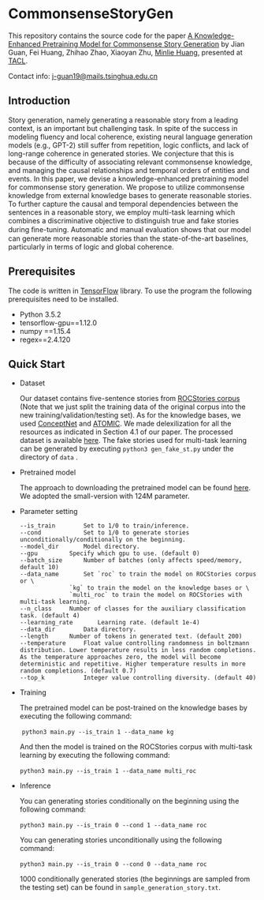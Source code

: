 # CommonsenseStoryGen
This repository contains the source code for the paper [A Knowledge-Enhanced Pretraining Model for Commonsense Story Generation](https://arxiv.org/pdf/2001.05139.pdf) by Jian Guan, Fei Huang, Zhihao Zhao, Xiaoyan Zhu, [Minlie Huang](http://coai.cs.tsinghua.edu.cn/hml/), presented at [TACL](https://transacl.org/ojs/index.php/tacl). 

Contact info: j-guan19@mails.tsinghua.edu.cn

## Introduction

Story generation, namely generating a reasonable story from a leading context, is an important but challenging task. In spite of the success in modeling fluency and local coherence, existing neural language generation models (e.g., GPT-2) still suffer from repetition, logic conflicts, and lack of long-range coherence in generated stories. We conjecture that this is because of the difficulty of associating relevant commonsense knowledge, and managing the causal relationships and temporal orders of entities and events. In this paper, we devise a knowledge-enhanced pretraining model for commonsense story generation. We propose to utilize commonsense knowledge from external knowledge bases to generate reasonable stories. To further capture the causal and temporal dependencies between the sentences in a reasonable story, we employ multi-task learning which combines a discriminative objective to distinguish true and fake stories during ﬁne-tuning. Automatic and manual evaluation shows that our model can generate more reasonable stories than the state-of-the-art baselines, particularly in terms of logic and global coherence.

## Prerequisites

The code is written in [TensorFlow](https://www.tensorflow.org/) library. To use the program the following prerequisites need to be installed.

- Python 3.5.2
- tensorflow-gpu==1.12.0
- numpy ==1.15.4
- regex==2.4.120

## Quick Start

- Dataset

  Our dataset contains five-sentence stories from [ROCStories corpus](http://cs.rochester.edu/nlp/rocstories/) (Note that we just split the training data of the original corpus into the new training/validation/testing set). As for the knowledge bases, we used [ConceptNet](https://ttic.uchicago.edu/~kgimpel/commonsense.html) and  [ATOMIC](https://homes.cs.washington.edu/~msap/atomic/). We made delexilization for all the resources as indicated in Section 4.1 of our paper. The processed dataset is available [here](https://cloud.tsinghua.edu.cn/d/670f7787b6554f308226/). The fake stories used for multi-task learning can be generated by executing  `python3 gen_fake_st.py` under the directory of  `data` .

- Pretrained model

  The approach to downloading the pretrained model can be found [here](https://github.com/openai/gpt-2). We adopted the small-version with 124M parameter.

- Parameter setting

  ```
  --is_train		Set to 1/0 to train/inference.
  --cond			Set to 1/0 to generate stories unconditionally/conditionally on the beginning.
  --model_dir		Model directory.
  --gpu			Specify which gpu to use. (default 0)
  --batch_size		Number of batches (only affects speed/memory, default 10)
  --data_name		Set `roc` to train the model on ROCStories corpus or \
  				`kg` to train the model on the knowledge bases or \
  				`multi_roc` to train the model on ROCStories with multi-task learning.
  --n_class		Number of classes for the auxiliary classification task. (default 4)
  --learning_rate		Learning rate. (default 1e-4)
  --data_dir		Data directory.
  --length		Number of tokens in generated text. (default 200)
  --temperature		Float value controlling randomness in boltzmann distribution. Lower temperature results in less random completions. As the temperature approaches zero, the model will become deterministic and repetitive. Higher temperature results in more random completions. (default 0.7)
  --top_k			Integer value controlling diversity. (default 40)
  ```

- Training

  The pretrained model can be post-trained on the knowledge bases by executing the following command:

  ​	`python3 main.py --is_train 1 --data_name kg `

  And then the model is trained on the ROCStories corpus with multi-task learning by executing the following command:

  ​	`python3 main.py --is_train 1 --data_name multi_roc `

- Inference

  You can generating stories conditionally on the beginning using the following command:

  ​	`python3 main.py --is_train 0 --cond 1 --data_name roc `

  You can generating stories unconditionally using the following command:

  ​	`python3 main.py --is_train 0 --cond 0 --data_name roc `

  1000 conditionally generated stories (the beginnings are sampled from the testing set) can be found in `sample_generation_story.txt`.

